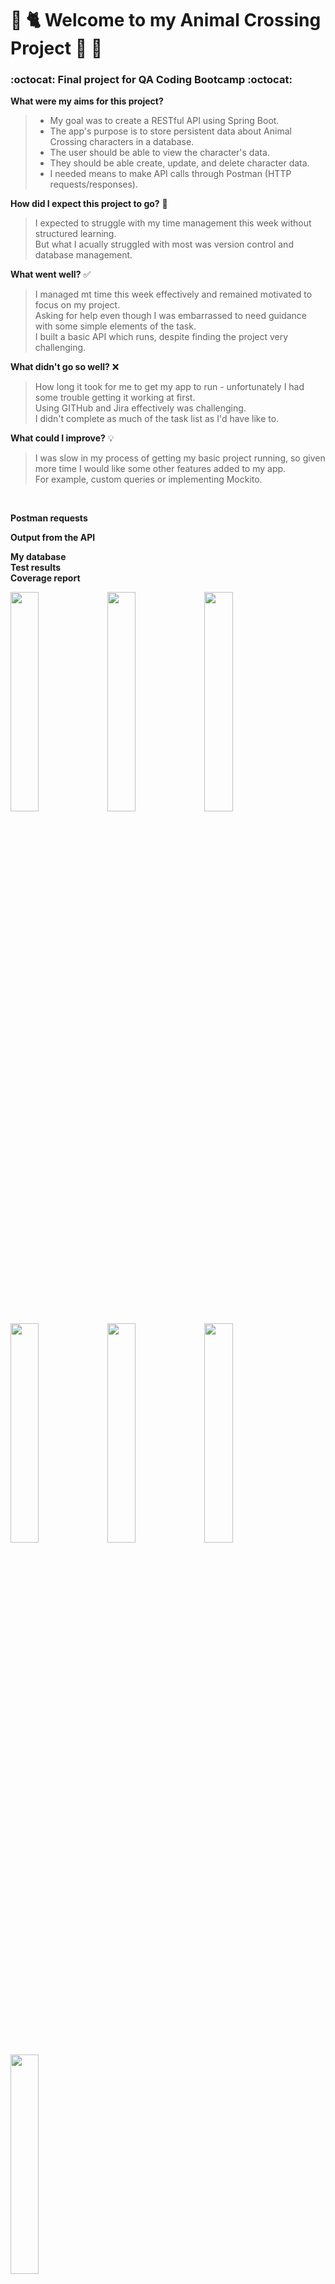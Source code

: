 # 🌻 🐈 Welcome to my Animal Crossing Project 🏡 🐸 
### :octocat: Final project for QA Coding Bootcamp :octocat:

**What were my aims for this project?** <br />
> - My goal was to create a RESTful API using Spring Boot. <br />
> - The app's purpose is to store persistent data about Animal Crossing characters in a database.<br />
> - The user should be able to view the character's data.<br />
> - They should be able create, update, and delete character data.<br />
> - I needed means to make API calls through Postman (HTTP requests/responses).<br />


**How did I expect this project to go?** 💭
> I expected to struggle with my time management this week without structured learning.<br />
> But what I acually struggled with most was version control and database management.

**What went well?** ✅
>I managed mt time this week effectively and remained motivated to focus on my project.<br />
>Asking for help even though I was embarrassed to need guidance with some simple elements of the task. <br />
>I built a basic API which runs, despite finding the project very challenging. <br />

**What didn't go so well?** ❌
>How long it took for me to get my app to run - unfortunately I had some trouble getting it working at first. <br />
>Using GITHub and Jira effectively was challenging.<br />
>I didn't complete as much of the task list as I'd have like to. <br />

**What could I improve?** 💡
>I was slow in my process of getting my basic project running, so given more time I would like some other features added to my app.<br />
>For example, custom queries or implementing Mockito. <br />
<br />

**Postman requests**
<br />

**Output from the API**
<br />

**My database**
<br />
**Test results**
<br />
**Coverage report**
<br />



<img src="https://user-images.githubusercontent.com/91255587/141319172-7991a4e1-b839-49be-9974-2c05c00cc73c.png" width="30%"></img> <img src="https://user-images.githubusercontent.com/91255587/141319201-4f11dd1a-34a4-4ccf-a9bf-a029f2ff190a.png" width="30%"></img> <img src="https://cloud.githubusercontent.com/assets/4307137/10105290/2a183f3a-63ae-11e5-9380-50d9f6d8afd6.png" width="30%"></img> <img src="https://cloud.githubusercontent.com/assets/4307137/10105284/26aa7ad4-63ae-11e5-88b7-bc523a095c9f.png" width="30%"></img> <img src="https://cloud.githubusercontent.com/assets/4307137/10105288/28698fae-63ae-11e5-8ba7-a62360a8e8a7.png" width="30%"></img> <img src="https://cloud.githubusercontent.com/assets/4307137/10105283/251b6868-63ae-11e5-9918-b789d9d682ec.png" width="30%"></img> <img src="https://cloud.githubusercontent.com/assets/4307137/10105290/2a183f3a-63ae-11e5-9380-50d9f6d8afd6.png" width="30%"></img> 
